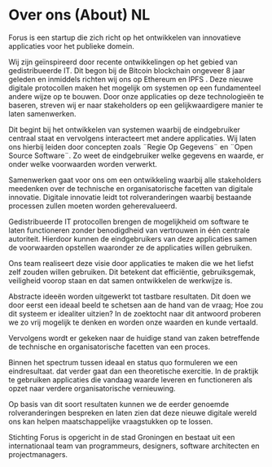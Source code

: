# Over ons (About) NL 

Forus is een startup die zich richt op het ontwikkelen van innovatieve applicaties voor het publieke domein. 

Wij zijn geïnspireerd door recente ontwikkelingen op het gebied van gedistribueerde IT. Dit begon bij de Bitcoin blockchain ongeveer 8 jaar geleden en inmiddels richten wij ons op Ethereum en IPFS . Deze nieuwe digitale protocollen maken het mogelijk om systemen op een fundamenteel andere wijze op te bouwen. Door onze applicaties op deze technologieën te baseren, streven wij er naar stakeholders op een gelijkwaardigere manier te laten samenwerken.

Dit begint bij het ontwikkelen van systemen waarbij de eindgebruiker centraal staat en vervolgens interacteert met andere applicaties. Wij laten ons hierbij leiden door concepten zoals ¨Regie Op Gegevens¨ en ¨Open Source Software¨. Zo weet de eindgebruiker welke gegevens en waarde, er onder welke voorwaarden worden verwerkt.

Samenwerken gaat voor ons om een ontwikkeling waarbij alle stakeholders meedenken over de technische en organisatorische facetten van digitale innovatie. Digitale innovatie leidt tot rolveranderingen waarbij bestaande processen zullen moeten worden geherevalueerd. 

Gedistribueerde IT protocollen brengen de mogelijkheid om software te laten functioneren zonder benodigdheid van vertrouwen in één centrale autoriteit. Hierdoor kunnen de eindgebruikers van deze applicaties samen de voorwaarden opstellen waaronder ze de applicaties willen gebruiken.

Ons team realiseert deze visie door applicaties te maken die we het liefst zelf zouden willen gebruiken. Dit betekent dat efficiëntie, gebruiksgemak, veiligheid voorop staan en dat samen ontwikkelen de werkwijze is.

Abstracte ideeën worden uitgewerkt tot tastbare resultaten. Dit doen we door eerst een ideaal beeld te schetsen aan de hand van de vraag; Hoe zou dit systeem er idealiter uitzien? In de zoektocht naar dit antwoord proberen we zo vrij mogelijk te denken en worden onze waarden en kunde vertaald. 

Vervolgens wordt er gekeken naar de huidige stand van zaken betreffende de technische en organisatorische facetten van een proces. 

Binnen het spectrum tussen ideaal en status quo formuleren we een eindresultaat. dat verder gaat dan een theoretische exercitie. In de praktijk te gebruiken applicaties die vandaag waarde leveren en functioneren als opzet naar verdere organisatorische vernieuwing. 

Op basis van dit soort resultaten kunnen we de eerder genoemde rolveranderingen bespreken en laten zien dat deze nieuwe digitale wereld ons kan helpen maatschappelijke vraagstukken op te lossen.

Stichting Forus is opgericht in de stad Groningen en bestaat uit een internationaal team van programmeurs, designers, software architecten en projectmanagers.
